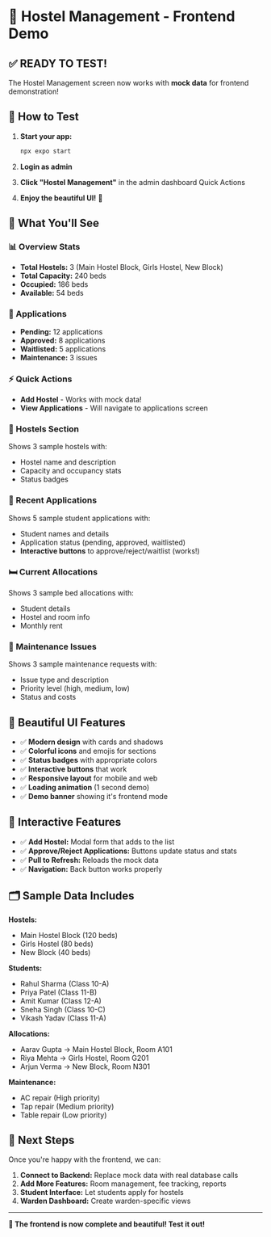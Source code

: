 # 🎨 Hostel Management - Frontend Demo

## ✅ **READY TO TEST!**

The Hostel Management screen now works with **mock data** for frontend demonstration!

## 🚀 How to Test

1. **Start your app:**
   ```bash
   npx expo start
   ```

2. **Login as admin**

3. **Click "Hostel Management"** in the admin dashboard Quick Actions

4. **Enjoy the beautiful UI!** 🎉

## 🎯 What You'll See

### **📊 Overview Stats**
- **Total Hostels:** 3 (Main Hostel Block, Girls Hostel, New Block)
- **Total Capacity:** 240 beds
- **Occupied:** 186 beds  
- **Available:** 54 beds

### **📝 Applications** 
- **Pending:** 12 applications
- **Approved:** 8 applications
- **Waitlisted:** 5 applications
- **Maintenance:** 3 issues

### **⚡ Quick Actions**
- **Add Hostel** - Works with mock data!
- **View Applications** - Will navigate to applications screen

### **🏢 Hostels Section**
Shows 3 sample hostels with:
- Hostel name and description
- Capacity and occupancy stats
- Status badges

### **📝 Recent Applications**
Shows 5 sample student applications with:
- Student names and details
- Application status (pending, approved, waitlisted)
- **Interactive buttons** to approve/reject/waitlist (works!)

### **🛏️ Current Allocations** 
Shows 3 sample bed allocations with:
- Student details
- Hostel and room info
- Monthly rent

### **🔧 Maintenance Issues**
Shows 3 sample maintenance requests with:
- Issue type and description
- Priority level (high, medium, low)
- Status and costs

## 🎨 Beautiful UI Features

- ✅ **Modern design** with cards and shadows
- ✅ **Colorful icons** and emojis for sections
- ✅ **Status badges** with appropriate colors
- ✅ **Interactive buttons** that work
- ✅ **Responsive layout** for mobile and web
- ✅ **Loading animation** (1 second demo)
- ✅ **Demo banner** showing it's frontend mode

## 🔧 Interactive Features

- ✅ **Add Hostel:** Modal form that adds to the list
- ✅ **Approve/Reject Applications:** Buttons update status and stats
- ✅ **Pull to Refresh:** Reloads the mock data
- ✅ **Navigation:** Back button works properly

## 🗂️ Sample Data Includes

**Hostels:**
- Main Hostel Block (120 beds)
- Girls Hostel (80 beds)  
- New Block (40 beds)

**Students:**
- Rahul Sharma (Class 10-A)
- Priya Patel (Class 11-B)
- Amit Kumar (Class 12-A)
- Sneha Singh (Class 10-C)
- Vikash Yadav (Class 11-A)

**Allocations:**
- Aarav Gupta → Main Hostel Block, Room A101
- Riya Mehta → Girls Hostel, Room G201
- Arjun Verma → New Block, Room N301

**Maintenance:**
- AC repair (High priority)
- Tap repair (Medium priority)
- Table repair (Low priority)

## 🔗 Next Steps

Once you're happy with the frontend, we can:

1. **Connect to Backend:** Replace mock data with real database calls
2. **Add More Features:** Room management, fee tracking, reports
3. **Student Interface:** Let students apply for hostels
4. **Warden Dashboard:** Create warden-specific views

---

**🎉 The frontend is now complete and beautiful! Test it out!**